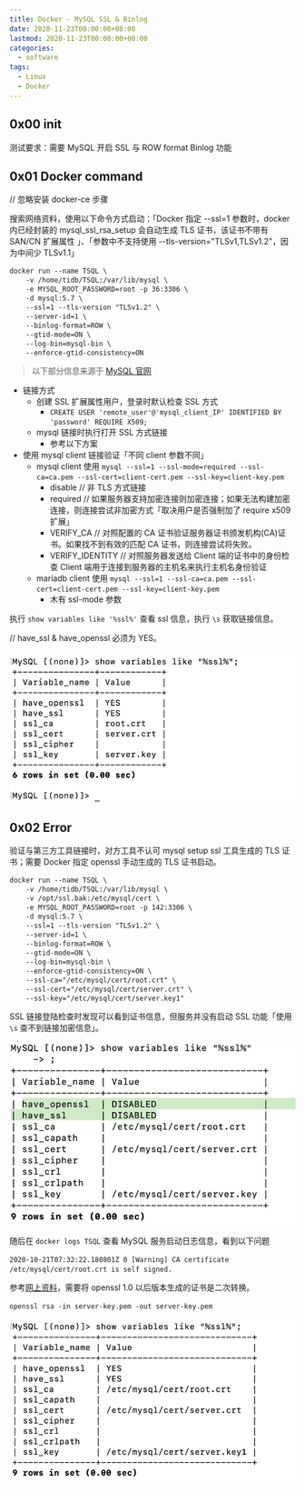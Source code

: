 ```yaml
---
title: Docker - MySQL SSL & Binlog
date: 2020-11-23T00:00:00+08:00
lastmod: 2020-11-23T00:00:00+08:00
categories:
  - software
tags:
  - Linux
  - Docker
---
```

## 0x00 init

测试要求：需要 MySQL 开启 SSL 与 ROW format Binlog 功能

## 0x01 Docker command

// 忽略安装 docker-ce 步骤

搜索网络资料，使用以下命令方式启动：「Docker 指定 --ssl=1 参数时，docker 内已经封装的 mysql_ssl_rsa_setup 会自动生成 TLS 证书，该证书不带有 SAN/CN 扩展属性 」、「参数中不支持使用 --tls-version="TLSv1,TLSv1.2"，因为中间少 TLSv1.1」

```shell
docker run --name TSQL \
    -v /home/tidb/TSQL:/var/lib/mysql \
    -e MYSQL_ROOT_PASSWORD=root -p 36:3306 \
    -d mysql:5.7 \
    --ssl=1 --tls-version "TLSv1.2" \
    --server-id=1 \
    --binlog-format=ROW \
    --gtid-mode=ON \
    --log-bin=mysql-bin \
    --enforce-gtid-consistency=ON
```

> 以下部分信息来源于 [MySQL 官网](https://dev.mysql.com/doc/refman/5.7/en/using-encrypted-connections.html)

- 链接方式
  - 创建 SSL 扩展属性用户，登录时默认检查 SSL 方式
    - `CREATE USER 'remote_user'@'mysql_client_IP' IDENTIFIED BY 'password' REQUIRE X509;`
  - mysql 链接时执行打开 SSL 方式链接
    - 参考以下方案
- 使用 mysql client 链接验证「不同 client 参数不同」
  - mysql client 使用 `mysql --ssl=1 --ssl-mode=required --ssl-ca=ca.pem --ssl-cert=client-cert.pem --ssl-key=client-key.pem`
    - disable // 非 TLS 方式链接
    - required // 如果服务器支持加密连接则加密连接；如果无法构建加密连接，则连接尝试非加密方式「取决用户是否强制加了 require x509 扩展」
    - VERIFY_CA // 对照配置的 CA 证书验证服务器证书颁发机构(CA)证书。如果找不到有效的匹配 CA 证书，则连接尝试将失败。
    - VERIFY_IDENTITY // 对照服务器发送给 Client 端的证书中的身份检查 Client 端用于连接到服务器的主机名来执行主机名身份验证
  - mariadb client 使用  `mysql --ssl=1 --ssl-ca=ca.pem --ssl-cert=client-cert.pem --ssl-key=client-key.pem`
    - 木有 ssl-mode 参数

执行 `show variables like '%ssl%'` 查看 ssl 信息，执行 `\s` 获取链接信息。

// have_ssl & have_openssl 必须为 YES。

![mysql binlog ssl](./20201123-mysql-binlog-ssl-1.png)

## 0x02 Error

验证与第三方工具链接时，对方工具不认可 mysql setup ssl 工具生成的 TLS 证书；需要 Docker 指定 openssl 手动生成的 TLS 证书启动。

```shell
docker run --name TSQL \
    -v /home/tidb/TSQL:/var/lib/mysql \
    -v /opt/ssl.bak:/etc/mysql/cert \
    -e MYSQL_ROOT_PASSWORD=root -p 142:3306 \
    -d mysql:5.7 \
    --ssl=1 --tls-version "TLSv1.2" \
    --server-id=1 \
    --binlog-format=ROW \
    --gtid-mode=ON \
    --log-bin=mysql-bin \
    --enforce-gtid-consistency=ON \
    --ssl-ca="/etc/mysql/cert/root.crt" \
    --ssl-cert="/etc/mysql/cert/server.crt" \
    --ssl-key="/etc/mysql/cert/server.key1"
```

SSL 链接登陆检查时发现可以看到证书信息，但服务并没有启动 SSL 功能「使用  `\s` 查不到链接加密信息」。

![mysql binlog ssl](./20201123-mysql-binlog-ssl-2.png)

随后在 `docker logs TSQL` 查看 MySQL 服务启动日志信息，看到以下问题

`2020-10-21T07:32:22.180801Z 0 [Warning] CA certificate /etc/mysql/cert/root.crt is self signed.`

参考[网上资料](https://askubuntu.com/questions/194074/enabling-ssl-in-mysql)，需要将 openssl 1.0 以后版本生成的证书是二次转换。

  `openssl rsa -in server-key.pem -out server-key.pem`

![mysql binlog ssl](./20201123-mysql-binlog-ssl-3.png)
